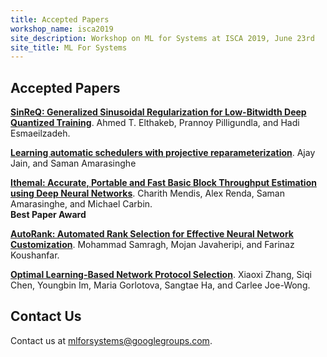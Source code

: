 ```yaml
---
title: Accepted Papers
workshop_name: isca2019
site_description: Workshop on ML for Systems at ISCA 2019, June 23rd
site_title: ML For Systems
---
```

<div class="inner clearfix">
    <section class="main-content accepted_papers_section">
        <h2>Accepted Papers</h2>
        <p><a href="/assets/papers/isca2019/MLforSystems2019_Ahmed_T_Elthakeb.pdf"><b>SinReQ: Generalized Sinusoidal Regularization for Low-Bitwidth Deep Quantized Training</b></a>. Ahmed T. Elthakeb, Prannoy Pilligundla, and Hadi Esmaeilzadeh.</p>
        <p><a href="/assets/papers/isca2019/MLforSystems2019_Ajay_Jain.pdf"><b>Learning automatic schedulers with projective reparameterization</b></a>. Ajay Jain, and Saman Amarasinghe</p>
        <p><a href="/assets/papers/isca2019/MLforSystems2019_Charith_Mendis.pdf"><b>Ithemal: Accurate, Portable and Fast Basic Block Throughput Estimation using Deep Neural Networks</b></a>. Charith Mendis, Alex Renda, Saman Amarasinghe, and Michael Carbin.<br/><b>Best Paper Award</b></p>
        <p><a href="/assets/papers/isca2019/MLforSystems2019_Mohammad_Samragh.pdf"><b>AutoRank: Automated Rank Selection for Effective Neural Network Customization</b></a>. Mohammad Samragh, Mojan Javaheripi, and Farinaz Koushanfar.</p>
        <p><a href="/assets/papers/isca2019/MLforSystems2019_Xiaoxi_Zhang.pdf"><b>Optimal Learning-Based Network Protocol Selection</b></a>. Xiaoxi Zhang, Siqi Chen, Youngbin Im, Maria Gorlotova, Sangtae Ha, and Carlee Joe-Wong.</p>
    </section>
</div>
<div class="contact-us-section">
    <div class="inner clearfix">
        <section class="main-content">
            <h2>Contact Us</h2>
            <p>
                Contact us at <a href="mailto:mlforsystems@googlegroups.com">mlforsystems@googlegroups.com</a>.
            </p>
        </section>
    </div>
</div>

